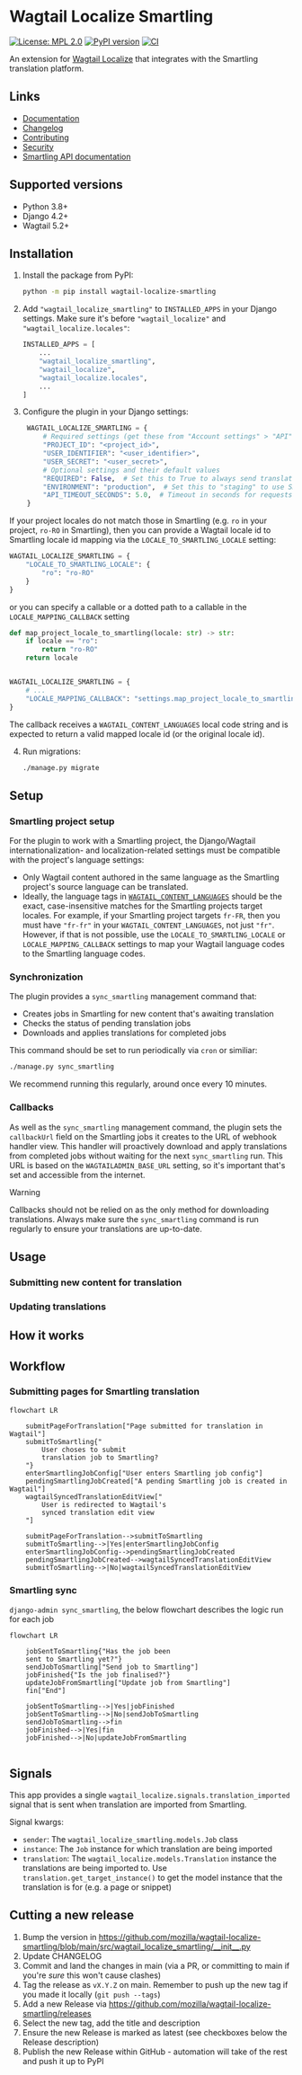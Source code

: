 # Wagtail Localize Smartling

[![License: MPL 2.0](https://img.shields.io/badge/License-MPL_2.0-brightgreen.svg)](https://opensource.org/licenses/MPL-2.0)
[![PyPI version](https://badge.fury.io/py/wagtail-localize-smartling.svg)](https://badge.fury.io/py/wagtail-localize-smartling)
[![CI](https://github.com/mozilla/wagtail-localize-smartling/actions/workflows/test.yml/badge.svg)](https://github.com/mozilla/wagtail-localize-smartling/actions/workflows/test.yml)

An extension for [Wagtail Localize](https://wagtail-localize.org/stable/) that
integrates with the Smartling translation platform.

## Links

- [Documentation](https://github.com/mozilla/wagtail-localize-smartling/blob/main/README.md)
- [Changelog](https://github.com/mozilla/wagtail-localize-smartling/blob/main/CHANGELOG.md)
- [Contributing](https://github.com/mozilla/wagtail-localize-smartling/blob/main/CONTRIBUTING.md)
- [Security](https://github.com/mozilla/wagtail-localize-smartling/security)
- [Smartling API documentation](https://api-reference.smartling.com/)

## Supported versions

- Python 3.8+
- Django 4.2+
- Wagtail 5.2+

## Installation

1. Install the package from PyPI:

    ```sh
    python -m pip install wagtail-localize-smartling
    ```

2. Add `"wagtail_localize_smartling"` to `INSTALLED_APPS` in your Django
    settings. Make sure it's before `"wagtail_localize"` and
    `"wagtail_localize.locales"`:

    ```python
    INSTALLED_APPS = [
        ...
        "wagtail_localize_smartling",
        "wagtail_localize",
        "wagtail_localize.locales",
        ...
    ]
    ```

3. Configure the plugin in your Django settings:

   ```python
    WAGTAIL_LOCALIZE_SMARTLING = {
        # Required settings (get these from "Account settings" > "API" in the Smartling dashboard)
        "PROJECT_ID": "<project_id>",
        "USER_IDENTIFIER": "<user_identifier>",
        "USER_SECRET": "<user_secret>",
        # Optional settings and their default values
        "REQUIRED": False,  # Set this to True to always send translations to Smartling
        "ENVIRONMENT": "production",  # Set this to "staging" to use Smartling's staging API
        "API_TIMEOUT_SECONDS": 5.0,  # Timeout in seconds for requests to the Smartling API
    }
    ```

If your project locales do not match those in Smartling (e.g. `ro` in your project, `ro-RO` in Smartling),
then you can provide a Wagtail locale id to Smartling locale id mapping via the `LOCALE_TO_SMARTLING_LOCALE` setting:

```python
WAGTAIL_LOCALIZE_SMARTLING = {
    "LOCALE_TO_SMARTLING_LOCALE": {
        "ro": "ro-RO"
    }
}
```

or you can specify a callable or a dotted path to a callable in the `LOCALE_MAPPING_CALLBACK` setting

```python
def map_project_locale_to_smartling(locale: str) -> str:
    if locale == "ro":
        return "ro-RO"
    return locale


WAGTAIL_LOCALIZE_SMARTLING = {
    # ...
    "LOCALE_MAPPING_CALLBACK": "settings.map_project_locale_to_smartling"
}
```

The callback receives a `WAGTAIL_CONTENT_LANGUAGES` local code string and is expected to return
a valid mapped locale id (or the original locale id).

4. Run migrations:

    ```sh
    ./manage.py migrate
    ```

## Setup

### Smartling project setup

For the plugin to work with a Smartling project, the Django/Wagtail internationalization- and localization-related settings must be compatible with the project's language settings:

- Only Wagtail content authored in the same language as the Smartling project's source language can be translated.
- Ideally, the language tags in [`WAGTAIL_CONTENT_LANGUAGES`](https://docs.wagtail.org/en/stable/reference/settings.html#wagtail-content-languages) should be the exact, case-insensitive matches for the Smartling projects target locales. For example, if your Smartling project targets `fr-FR`, then you must have `"fr-fr"` in your `WAGTAIL_CONTENT_LANGUAGES`, not just `"fr"`.
  However, if that is not possible, use the `LOCALE_TO_SMARTLING_LOCALE` or `LOCALE_MAPPING_CALLBACK` settings to map your Wagtail language codes to the Smartling language codes.

### Synchronization

The plugin provides a `sync_smartling` management command that:

- Creates jobs in Smartling for new content that's awaiting translation
- Checks the status of pending translation jobs
- Downloads and applies translations for completed jobs

This command should be set to run periodically via `cron` or similiar:

```sh
./manage.py sync_smartling
```

We recommend running this regularly, around once every 10 minutes.

### Callbacks

As well as the `sync_smartling` management command, the plugin sets the `callbackUrl` field on the Smartling jobs it creates to the URL of webhook handler view. This handler will proactively download and apply translations from completed jobs without waiting for the next `sync_smartling` run. This URL is based on the `WAGTAILADMIN_BASE_URL` setting, so it's important that's set and accessible from the internet.

> [!WARNING]
> Callbacks should not be relied on as the only method for downloading translations. Always make sure the `sync_smartling` command is run regularly to ensure your translations are up-to-date.

## Usage

### Submitting new content for translation
<!-- TODO -->

### Updating translations
<!-- TODO -->

## How it works
<!-- TODO -->

## Workflow

<!-- TODO make sure this is fleshed out properly -->

### Submitting pages for Smartling translation

```mermaid
flowchart LR

    submitPageForTranslation["Page submitted for translation in Wagtail"]
    submitToSmartling{"
        User choses to submit
        translation job to Smartling?
    "}
    enterSmartlingJobConfig["User enters Smartling job config"]
    pendingSmartlingJobCreated["A pending Smartling job is created in Wagtail"]
    wagtailSyncedTranslationEditView["
        User is redirected to Wagtail's
        synced translation edit view
    "]

    submitPageForTranslation-->submitToSmartling
    submitToSmartling-->|Yes|enterSmartlingJobConfig
    enterSmartlingJobConfig-->pendingSmartlingJobCreated
    pendingSmartlingJobCreated-->wagtailSyncedTranslationEditView
    submitToSmartling-->|No|wagtailSyncedTranslationEditView
```

### Smartling sync

`django-admin sync_smartling`, the below flowchart describes the logic run for each job

```mermaid
flowchart LR

    jobSentToSmartling{"Has the job been
    sent to Smartling yet?"}
    sendJobToSmartling["Send job to Smartling"]
    jobFinished{"Is the job finalised?"}
    updateJobFromSmartling["Update job from Smartling"]
    fin["End"]

    jobSentToSmartling-->|Yes|jobFinished
    jobSentToSmartling-->|No|sendJobToSmartling
    sendJobToSmartling-->fin
    jobFinished-->|Yes|fin
    jobFinished-->|No|updateJobFromSmartling


```

## Signals

This app provides a single `wagtail_localize.signals.translation_imported`
signal that is sent when translation are imported from Smartling.

Signal kwargs:

- `sender`: The `wagtail_localize_smartling.models.Job` class
- `instance`: The `Job` instance for which translation are being imported
- `translation`: The `wagtail_localize.models.Translation` instance the translations are being imported to.
  Use `translation.get_target_instance()` to get the model instance that the translation is for (e.g. a page or snippet)

## Cutting a new release

1. Bump the version in <https://github.com/mozilla/wagtail-localize-smartling/blob/main/src/wagtail_localize_smartling/__init__.py>
2. Update CHANGELOG
3. Commit and land the changes in main (via a PR, or committing to main if you're _sure_ this won't cause clashes)
4. Tag the release as `vX.Y.Z` on main. Remember to push up the new tag if you made it locally (`git push --tags`)
5. Add a new Release via <https://github.com/mozilla/wagtail-localize-smartling/releases>
6. Select the new tag, add the title and description
7. Ensure the new Release is marked as latest (see checkboxes below the Release description)
8. Publish the new Release within GitHub - automation will take of the rest and push it up to PyPI

